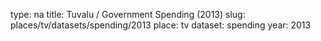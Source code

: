 type: na
title: Tuvalu / Government Spending (2013)
slug: places/tv/datasets/spending/2013
place: tv
dataset: spending
year: 2013
